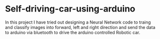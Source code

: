# Self-driving-car-using-arduino
In this project I have tried out designing a Neural Network code to traing and classify images into forward, left and right direction and send the data to arduino via bluetooth to drive the arduino controlled Robotic car.
